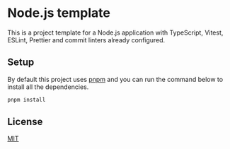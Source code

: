 # Node.js template

This is a project template for a Node.js application with TypeScript, Vitest, ESLint, Prettier and commit linters already configured.

## Setup

By default this project uses [pnpm](https://pnpm.io/) and you can run the command below to install all the dependencies.

```bash
pnpm install
```

## License

[MIT](https://choosealicense.com/licenses/mit/)
